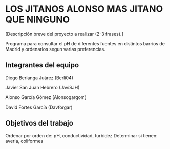 # LOS JITANOS ALONSO MAS JITANO QUE NINGUNO

[Descripción breve del proyecto a realizar (2-3 frases).]

Programa para consultar el pH de diferentes fuentes en distintos barrios de Madrid y ordenarlos segun varias preferencias.

## Integrantes del equipo

Diego Berlanga Juárez (Berli04)

Javier San Juan Hebrero (JaviSJH)

Alonso García Gómez (Alonsogargom)

David Fortes García (Davforgar)

## Objetivos del trabajo

Ordenar por orden de: pH, conductividad, turbidez
Determinar si tienen: averia, coliformes
